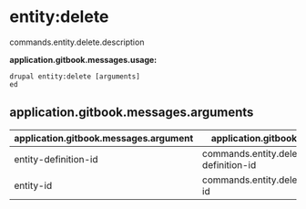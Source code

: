 # entity:delete
commands.entity.delete.description

**application.gitbook.messages.usage:**
```
drupal entity:delete [arguments]
ed
```

## application.gitbook.messages.arguments
application.gitbook.messages.argument | application.gitbook.messages.details
---------|-------------
entity-definition-id | commands.entity.delete.arguments.entity-definition-id
entity-id | commands.entity.delete.arguments.entity-id
